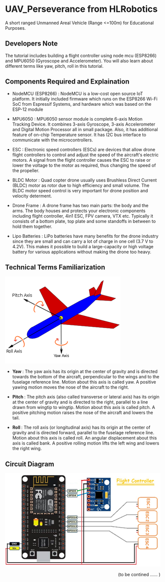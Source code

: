 # UAV_Perseverance from HLRobotics
A short ranged Unmanned Areal Vehicle (Range <=100m) for Educational Purposes.

## Developers Note
The tutorial includes building a flight controller using node mcu (ESP8266) and MPU6050 (Gyroscope and Accelerometer). You will also learn about different terms like yaw, pitch, roll in this tutorial. 

## Components Required and Explaination

* NodeMCU (ESP8266) : NodeMCU is a low-cost open source IoT platform. It initially included firmware which runs on the ESP8266 Wi-Fi SoC from Espressif Systems, and hardware which was based on the ESP-12 module

* MPU6050 : MPU6050 sensor module is complete 6-axis Motion Tracking Device. It combines 3-axis Gyroscope, 3-axis Accelerometer and Digital Motion Processor all in small package. Also, it has additional feature of on-chip Temperature sensor. It has I2C bus interface to communicate with the microcontrollers.

* ESC : Electronic speed controllers (ESCs) are devices that allow drone flight controllers to control and adjust the speed of the aircraft's electric motors. A signal from the flight controller causes the ESC to raise or lower the voltage to the motor as required, thus changing the speed of the propeller.

* BLDC Motor : Quad copter drone usually uses Brushless Direct Current (BLDC) motor as rotor due to high efficiency and small volume. The BLDC motor speed control is very important for drone position and velocity determent.

* Drone Frame : A drone frame has two main parts: the body and the arms. The body houses and protects your electronic components including flight controller, 4in1 ESC, FPV camera, VTX etc. Typically it consists of a bottom plate, top plate and some standoffs in between to hold them together.

* Lipo Batteries : LiPo batteries have many benefits for the drone industry since they are small and can carry a lot of charge in one cell (3.7 V to 4.2V). This makes it possible to build a large-capacity or high voltage battery for various applications without making the drone too heavy.

## Technical Terms Familiarization

<img src="Design_Archives\Yaw_pitch_roll.png" alt="cannot display">

* <b> Yaw </b> : The yaw axis has its origin at the center of gravity and is directed towards the bottom of the aircraft, perpendicular to the wings and to the fuselage reference line. Motion about this axis is called yaw. A positive yawing motion moves the nose of the aircraft to the right.

* <b> Pitch </b> : The pitch axis (also called transverse or lateral axis) has its origin at the center of gravity and is directed to the right, parallel to a line drawn from wingtip to wingtip. Motion about this axis is called pitch. A positive pitching motion raises the nose of the aircraft and lowers the tail.

* <b> Roll </b> : The roll axis (or longitudinal axis) has its origin at the center of gravity and is directed forward, parallel to the fuselage reference line. Motion about this axis is called roll. An angular displacement about this axis is called bank. A positive rolling motion lifts the left wing and lowers the right wing. 

## Circuit Diagram
<img src="Design_Archives\Circuit_Diagram.jpg" alt="Cannot Display">

<p align ="right">(to be contined ...... )</p>